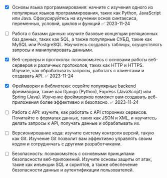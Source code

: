 - [x] Основы языка программирования: начните с изучения одного из популярных языков программирования, таких как Python, JavaScript или Java. Сфокусируйтесь на изучении основ синтаксиса, переменных, условий, циклов и функций ✅ 2023-11-24

- [ ] Работа с базами данных: изучите базовые концепции реляционных баз данных, таких как SQL, а также популярные СУБД, такие как MySQL или PostgreSQL. Научитесь создавать таблицы, осуществлять запросы и манипулировать данными.

- [x] Веб-серверы и протоколы: познакомьтесь с основами работы веб-серверов и различных протоколов, таких как HTTP и HTTPS. Изучите, как обрабатывать запросы, работать с клиентами и создавать API. ✅ 2023-11-24

- [x] Фреймворки и библиотеки: освойте популярные backend фреймворки, такие как Django (Python), Express (JavaScript) или Spring (Java). Изучение фреймворков поможет вам создавать веб-приложения более эффективно и безопасно. ✅ 2023-11-24

- [ ] Работа с API: изучите, как работать с API сторонних сервисов. Почитайте о форматах данных, таких как JSON и XML, и научитесь делать запросы к API, получать данные и обрабатывать их.

- [ ] Версионирование кода: изучите систему контроля версий, такую как Git. Изучение Git позволит вам эффективно управлять своим кодом и сотрудничать с другими разработчиками.

- [ ] Безопасность: познакомьтесь с основными принципами безопасности веб-приложений. Изучите основы защиты от атак, такие как инъекции SQL и скриптов, а также обеспечение безопасности данных и аутентификации пользователей.